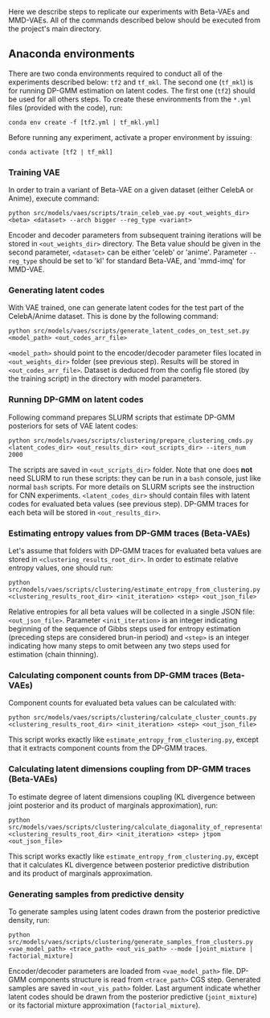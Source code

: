 Here we describe steps to replicate our experiments with Beta-VAEs and MMD-VAEs. All of the commands described below should be executed from the project's main directory.

## Anaconda environments

There are two conda environments required to conduct all of the experiments described below: ```tf2``` and ```tf_mkl```. The second one (```tf_mkl```) is for running DP-GMM estimation on latent codes. The first one (```tf2```) should be used for all others steps. To create these environments from the ```*.yml``` files (provided with the code), run:
```
conda env create -f [tf2.yml | tf_mkl.yml]
```
Before running any experiment, activate a proper environment by issuing:
```
conda activate [tf2 | tf_mkl]
```

### Training VAE

In order to train a variant of Beta-VAE on a given dataset (either CelebA or Anime), execute command:

```
python src/models/vaes/scripts/train_celeb_vae.py <out_weights_dir> <beta> <dataset> --arch bigger --reg_type <variant>
```
Encoder and decoder parameters from subsequent training iterations will be stored in ```<out_weights_dir>``` directory. The Beta value should be given in the second parameter, ```<dataset>``` can be either 'celeb' or 'anime'. Parameter ```--reg_type``` should be set to 'kl' for standard Beta-VAE, and 'mmd-imq' for MMD-VAE.

### Generating latent codes

With VAE trained, one can generate latent codes for the test part of the CelebA/Anime dataset. This is done by the following command:

```
python src/models/vaes/scripts/generate_latent_codes_on_test_set.py <model_path> <out_codes_arr_file>
```

```<model_path>``` should point to the encoder/decoder parameter files located in ```<out_weights_dir>``` folder (see previous step). Results will be stored in ```<out_codes_arr_file>```. Dataset is deduced from the config file stored (by the training script) in the directory with model parameters.

### Running DP-GMM on latent codes

Following command prepares SLURM scripts that estimate DP-GMM posteriors for sets of VAE latent codes:
```
python src/models/vaes/scripts/clustering/prepare_clustering_cmds.py <latent_codes_dir> <out_results_dir> <out_scripts_dir> --iters_num 2000
```
The scripts are saved in ```<out_scripts_dir>``` folder. Note that one does **not** need SLURM to run these scripts: they can be run in a ```bash``` console, just like normal ```bash``` scripts. For more details on SLURM scripts see the instruction for CNN experiments. ```<latent_codes_dir>``` should contain files with latent codes for evaluated beta values (see previous step). DP-GMM traces for each beta will be stored in ```<out_results_dir>```.

### Estimating entropy values from DP-GMM traces (Beta-VAEs)

Let's assume that folders with DP-GMM traces for evaluated beta values are stored in ```<clustering_results_root_dir>```. In order to estimate relative entropy values, one should run:
```
python src/models/vaes/scripts/clustering/estimate_entropy_from_clustering.py <clustering_results_root_dir> <init_iteration> <step> <out_json_file>
```
Relative entropies for all beta values will be collected in a single JSON file: ```<out_json_file>```. Parameter ```<init_iteration>``` is an integer indicating beginning of the sequence of Gibbs steps used for entropy estimation (preceding steps are considered brun-in period) and ```<step>``` is an integer indicating how many steps to omit between any two steps used for estimation (chain thinning).

### Calculating component counts from DP-GMM traces (Beta-VAEs)

Component counts for evaluated beta values can be calculated with:
```
python src/models/vaes/scripts/clustering/calculate_cluster_counts.py <clustering_results_root_dir> <init_iteration> <step> <out_json_file>
```
This script works exactly like ```estimate_entropy_from_clustering.py```, except that it extracts component counts from the DP-GMM traces.

### Calculating latent dimensions coupling from DP-GMM traces (Beta-VAEs)

To estimate degree of latent dimensions coupling (KL divergence between joint posterior and its product of marginals approximation), run:
```
python src/models/vaes/scripts/clustering/calculate_diagonality_of_representation.py <clustering_results_root_dir> <init_iteration> <step> jtpom <out_json_file>
```
This script works exactly like ```estimate_entropy_from_clustering.py```, except that it calculates KL divergence between posterior predictive distribution and its product of marginals approximation.

### Generating samples from predictive density

To generate samples using latent codes drawn from the posterior predictive density, run:
```
python src/models/vaes/scripts/clustering/generate_samples_from_clusters.py <vae_model_path> <trace_path> <out_vis_path> --mode [joint_mixture | factorial_mixture]
```
Encoder/decoder parameters are loaded from ```<vae_model_path>``` file. DP-GMM components structure is read from ```<trace_path>``` CGS step. Generated samples are saved in ```<out_vis_path>``` folder. Last argument indicate whether latent codes should be drawn from the posterior predictive (```joint_mixture```) or its factorial mixture approximation (```factorial_mixture```).


